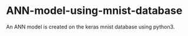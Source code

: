 # ANN-model-using-mnist-database
An ANN model is created on the keras mnist database using python3.
